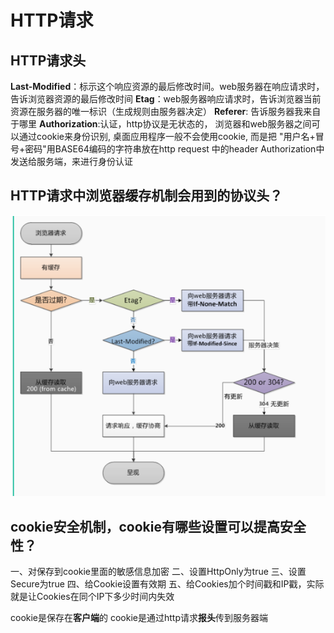 
# HTTP请求

## HTTP请求头

**Last-Modified**：标示这个响应资源的最后修改时间。web服务器在响应请求时，告诉浏览器资源的最后修改时间
**Etag**：web服务器响应请求时，告诉浏览器当前资源在服务器的唯一标识（生成规则由服务器决定）
**Referer**: 告诉服务器我来自于哪里
**Authorization**:认证，http协议是无状态的， 浏览器和web服务器之间可以通过cookie来身份识别, 桌面应用程序一般不会使用cookie, 而是把 "用户名+冒号+密码"用BASE64编码的字符串放在http request 中的header Authorization中发送给服务端，来进行身份认证

## HTTP请求中浏览器缓存机制会用到的协议头？

![avatar](./5-http缓存机制.png)

## cookie安全机制，cookie有哪些设置可以提高安全性？

一、对保存到cookie里面的敏感信息加密
二、设置HttpOnly为true
三、设置Secure为true
四、给Cookie设置有效期
五、给Cookies加个时间戳和IP戳，实际就是让Cookies在同个IP下多少时间内失效

cookie是保存在**客户端**的
cookie是通过http请求**报头**传到服务器端
